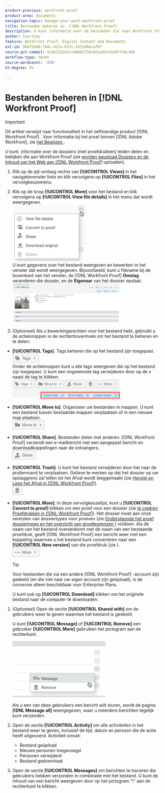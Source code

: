 ```yaml
---
product-previous: workfront-proof
product-area: documents
navigation-topic: manage-your-work-workfront-proof
title: Bestanden beheren in  [!DNL Workfront Proof]
description: U kunt informatie over de bestanden die naar Workfront Proof zijn geüpload (geen proefdrukken) beheren, delen en weergeven (zie Bestanden en webinhoud uploaden naar Workfront Proof).
author: Courtney
feature: Workfront Proof, Digital Content and Documents
exl-id: 9bbf2448-74dc-412a-b17c-4321d0acaf07
source-git-commit: 41ab1312d2ccb8b8271bc851a35e31e9ff18c16b
workflow-type: tm+mt
source-wordcount: '478'
ht-degree: 0%

---
```


# Bestanden beheren in [!DNL Workfront Proof]

>[!IMPORTANT]
>
>Dit artikel verwijst naar functionaliteit in het zelfstandige product [!DNL Workfront Proof] . Voor informatie bij het proef binnen [!DNL Adobe Workfront], zie [ het Bewijzen ](../../../review-and-approve-work/proofing/proofing.md).

U kunt, informatie over de dossiers (niet proefdrukken) leiden delen en bekijken die aan Workfront Proof (zie [ worden geupload Dossiers en de Inhoud van het Web aan  [!DNL Workfront Proof]](../../../workfront-proof/wp-work-proofsfiles/create-proofs-and-files/upload-files-web-content.md) uploaden).

1. Klik op de pijl-omlaag rechts van **[!UICONTROL Views]** in het navigatievenster links en klik vervolgens op **[!UICONTROL Files]** in het vervolgkeuzemenu.

1. Klik op de knop **[!UICONTROL More]** voor het bestand en klik vervolgens op **[!UICONTROL View file details]** in het menu dat wordt weergegeven.\
   ![](assets/click-more-then-view-file-details.png)\
   U kunt gegevens over het bestand weergeven en bewerken in het venster dat wordt weergegeven. Bijvoorbeeld, kunt u filename bij de bovenkant van het venster, de [!DNL Workfront Proof] **Omslag** veranderen die dossier, en de **Eigenaar** van het dossier opslaat.\
   ![](assets/file-details-page-350x129.png)

1. (Optioneel) Als u bewerkingsrechten voor het bestand hebt, gebruikt u de actieknoppen in de rechterbovenhoek om het bestand te beheren en te delen:

* **[!UICONTROL Tags]**. Tags beheren die op het bestand zijn toegepast.\
   ![](assets/tags-button.png)\
   Onder de actieknoppen kunt u alle tags weergeven die op het bestand zijn toegepast. U kunt een ongewenste tag verwijderen door op de x naast de tag te klikken.\
   ![](assets/view-file-tags-350x64.png)

* **[!UICONTROL Move to]**. Organiseer uw bestanden in mappen. U kunt een bestand tussen bestaande mappen verplaatsen of in een nieuwe map plaatsen.\
   ![](assets/folder-button.png)

* **[!UICONTROL Share]**. Bestanden delen met anderen. [!DNL Workfront Proof] verzendt een e-mailbericht met een aangepast bericht en downloadkoppelingen naar de ontvangers.\
   ![](assets/share-button.png)

* **[!UICONTROL Trash]**. U kunt het bestand verwijderen door het naar de prullenmand te verplaatsen. Gelieve te merken op dat het dossier op uw opslaggrens zal tellen tot het Afval wordt leeggemaakt (zie [ Herstel en Leeg het Afval in  [!DNL Workfront Proof]](../../../workfront-proof/wp-work-proofsfiles/manage-your-work/restore-and-empty-trash.md)).\
   ![](assets/trash-button.png)

* **[!UICONTROL More]**. In deze vervolgkeuzelijst, kunt u **[!UICONTROL Convert to proof]** klikken om een proef voor een dossier (zie [ te creëren Proefdrukken in  [!DNL Workfront Proof]](../../../workfront-proof/wp-work-proofsfiles/create-proofs-and-files/generate-proofs.md)). Het dossier moet aan onze vereisten van dossiertypes voor proeven (zie [ Ondersteunde het proef dossiertypes en het overzicht van groottegrenzen ](../../../review-and-approve-work/proofing/proofing-overview/supported-proofing-file-types.md)) voldoen. Als de naam van het bestand overeenkomt met de naam van een bestaande proefdruk, geeft [!DNL Workfront Proof] een bericht weer met een koppeling waarmee u het bestand kunt converteren naar een **[!UICONTROL New version]** van die proefdruk (zie ).\
   ![](assets/more-button-text-version.png)

  >[!TIP]
  >
  >Voor bestanden die via een andere [!DNL Workfront Proof] -account zijn gedeeld (en die niet naar uw eigen account zijn geüpload), is de conversie alleen beschikbaar voor Enterprise Plans.

  U kunt ook op **[!UICONTROL Download]** klikken om het originele bestand naar de computer te downloaden.

1. (Optioneel) Open de sectie **[!UICONTROL Shared with]** om de gebruikers weer te geven waarmee het bestand is gedeeld.

   U kunt **[!UICONTROL Message]** of **[!UICONTROL Remove]** een gebruiker **[!UICONTROL More]** gebruiken het pictogram aan de rechterkant.

   ![](assets/message-and-remove.png)

   Als u een van deze gebruikers een bericht wilt sturen, wordt de pagina **[!DNL Message all]** weergegeven, waar u meerdere berichten tegelijk kunt verzenden.

1. Open de sectie **[!UICONTROL Activity]** om alle activiteiten in het bestand weer te geven, inclusief de tijd, datum en persoon die de actie heeft uitgevoerd. Activiteit omvat:

   * Bestand geüpload
   * Nieuwe personen toegevoegd
   * Personen verwijderd
   * Bestand gedownload

1. Open de sectie **[!UICONTROL Messages]** om berichten te traceren die gebruikers hebben verzonden in combinatie met het bestand. U kunt de inhoud van een bericht weergeven door op het pictogram &quot;i&quot; aan de rechterkant te klikken.
